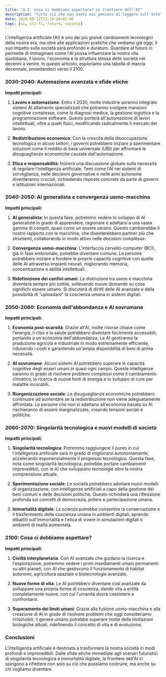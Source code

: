 ```yaml
---
title: "A.I. cosa ci dobbiamo aspettare? Le frontiere dell'AI"
description: "Tutto ciò che non avete mai pensato di leggere sull'Inteligenza Artificiale lo troverete negli archivi di Google, per il resto trovate qualcosina qui... (da non perdere)."
date: 2020-09-12T13:19:26+02:00
tags: [ai, sci-fi, future, society]
---
```


L'intelligenza artificiale (AI) è uno dei più grandi cambiamenti tecnologici della nostra era, ma oltre alle applicazioni pratiche che vediamo già oggi, il suo impatto sulla società sarà profondo e duraturo. Guardare al futuro ci permette di immaginare come l'AI possa influenzare la nostra vita quotidiana, il lavoro, l'economia e la struttura stessa delle società nei decenni a venire. In questo articolo, esploriamo una tabella di marcia decennale, proiettandoci verso il 2100.

### 2030-2040: Automazione avanzata e sfide etiche

**Impatti principali:**

1. **Lavoro e automazione**: Entro il 2030, molte industrie avranno integrato sistemi AI altamente specializzati che potranno svolgere mansioni cognitive complesse, come la diagnosi medica, la gestione logistica e la programmazione software. Questo porterà all'automazione di lavori intellettuali, oltre a quelli fisici, modificando radicalmente il mercato del lavoro.

2. **Redistribuzione economica**: Con la crescita della disoccupazione tecnologica in alcuni settori, i governi potrebbero iniziare a sperimentare soluzioni come il reddito di base universale (UBI) per affrontare le disuguaglianze economiche causate dall'automazione.

3. **Etica e responsabilità**: Inizierà una discussione globale sulla necessità di regolare l'intelligenza artificiale. Temi come l'AI nei sistemi di sorveglianza, nelle decisioni governative e nelle armi autonome diventeranno cruciali, richiedendo risposte concrete da parte di governi e istituzioni internazionali.

### 2040-2050: AI generalista e convergenza uomo-macchina

**Impatti principali:**

1. **AI generalista**: In questa fase, potremmo vedere lo sviluppo di AI generaliste in grado di apprendere, ragionare e adattarsi a una vasta gamma di compiti, quasi come un essere umano. Questo cambierebbe il nostro rapporto con le macchine, che diventerebbero partner più che strumenti, collaborando in modo attivo nelle decisioni complesse.

2. **Convergenza uomo-macchina**: L'interfaccia cervello-computer (BCI), già in fase embrionale, potrebbe diventare comune. Le persone potrebbero iniziare a fondere le proprie capacità cognitive con quelle delle AI attraverso impianti neurali, migliorando memoria, concentrazione e abilità intellettuali.

3. **Ridefinizione dei confini umani**: La distinzione tra uomo e macchina diventerà sempre più sottile, sollevando nuove domande su cosa significhi essere umano. Si discuterà di diritti delle AI avanzate e della possibilità di "uploadare" la coscienza umana in sistemi digitali.

### 2050-2060: Economia dell'abbondanza e AI sovrumane

**Impatti principali:**

1. **Economia post-scarsità**: Grazie all'AI, molte risorse chiave come l'energia, il cibo e la salute potrebbero diventare facilmente accessibili, portando a un'economia dell'abbondanza. Le AI gestiranno la produzione agricola e industriale in modo estremamente efficiente, riducendo i costi e garantendo un'ampia disponibilità di beni di prima necessità.

2. **AI sovrumane**: Alcuni sistemi AI potrebbero superare le capacità cognitive degli esseri umani in quasi ogni campo. Queste intelligenze saranno in grado di risolvere problemi complessi come il cambiamento climatico, la ricerca di nuove fonti di energia e lo sviluppo di cure per malattie incurabili.

3. **Riorganizzazione sociale**: Le disuguaglianze economiche potrebbero continuare ad aumentare se la redistribuzione non viene adeguatamente affrontata. Le persone che non si adattano all'economia basata su AI rischieranno di essere marginalizzate, creando tensioni sociali e politiche.

### 2060-2070: Singolarità tecnologica e nuovi modelli di società

**Impatti principali:**

1. **Singolarità tecnologica**: Potremmo raggiungere il punto in cui l'intelligenza artificiale sarà in grado di migliorarsi autonomamente, accelerando esponenzialmente il progresso tecnologico. Questa fase, nota come singolarità tecnologica, potrebbe portare cambiamenti imprevedibili, con le AI che sviluppano tecnologie oltre la nostra comprensione attuale.

2. **Sperimentazione sociale**: Le società potrebbero adottare nuovi modelli di organizzazione, con intelligenze artificiali a capo della gestione dei beni comuni e delle decisioni politiche. Questo richiederà una riflessione profonda sui concetti di democrazia, potere e partecipazione umana.

3. **Immortalità digitale**: La scienza potrebbe consentire la conservazione e il trasferimento della coscienza umana in ambienti digitali, aprendo dibattiti sull'immortalità e l'etica di vivere in simulazioni digitali o ambienti di realtà aumentata.

### 2100: Cosa ci dobbiamo aspettare?

**Impatti principali:**

1. **Civiltà interplanetaria**: Con AI avanzate che guidano la ricerca e l'esplorazione, potremmo vedere i primi insediamenti umani permanenti su altri pianeti, con AI che gestiscono il funzionamento di habitat autonomi, agricoltura spaziale e biotecnologie avanzate.

2. **Nuove forme di vita**: Le AI potrebbero diventare così avanzate da sviluppare una propria forma di coscienza, dando vita a entità completamente nuove, con cui l'umanità dovrà coesistere e confrontarsi.

3. **Superamento dei limiti umani**: Grazie alla fusione uomo-macchina e alla creazione di AI in grado di risolvere problemi che oggi consideriamo irrisolvibili, il genere umano potrebbe superare molte delle limitazioni biologiche attuali, ridefinendo il concetto di vita e di evoluzione.

### Conclusioni

L'intelligenza artificiale è destinata a trasformare la nostra società in modi profondi e imprevedibili. Dalle sfide etiche immediate agli scenari futuristici di singolarità tecnologica e immortalità digitale, le frontiere dell'AI ci spingono a riflettere non solo su ciò che possiamo costruire, ma anche su chi vogliamo diventare.

